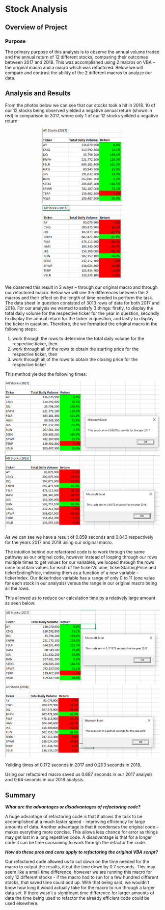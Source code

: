 # Stock Analysis

## Overview of Project

### Purpose

The primary purpose of this analysis is to observe the annual volume traded and the annual return of 12 different stocks, comparing their outcomes between 2017 and 2018.
This was accomplished using 2 macros on VBA – the original macro and a macro which was refactored. Below we will compare and contrast the ability of the 2 different macros to analyze our data.

## Analysis and Results

From the photos below we can see that our stocks took a hit in 2018. 10 of our 12 stocks being observed yielded a negative annual return (shown in red) in comparison to 2017, where only 1 of our 12 stocks yeilded a negative return:

<p align="center">
<img src=https://github.com/smanowar/stock-analysis/blob/c7c1eceec774fb714a4e0511d547f8e4b3567dbf/visuals/2017.PNG> <img src=https://github.com/smanowar/stock-analysis/blob/c7c1eceec774fb714a4e0511d547f8e4b3567dbf/visuals/2018.PNG> 
</p>

We observed this result in 2 ways – through our original macro and through our refactored macro. Below we will see the differences between the 2 macros and their effect on the length of time needed to perform the task.
The data sheet in question consisted of 3013 rows of data for both 2017 and 2018. For our analysis we wanted to satisfy 3 things: firstly, to display the total daily volume for the respective ticker for the year in question, secondly to display the annual return for the ticker in question, and lastly to display the ticker in question.
Therefore, the we formatted the original macro in the following steps:
1.	work through the rows to determine the total daily volume for the respective ticker, then
2.	work through all of the rows to obtain the starting price for the respective ticker, then
3.	work through all of the rows to obtain the closing price for the respective ticker

This method yielded the following times:

<p align="center">
<img src=https://github.com/smanowar/stock-analysis/blob/ba42d00d4ae2fac90e6c8716c6fd998c08cac5e5/visuals/All%20stocks%20analysis%202017.PNG> <img src=https://github.com/smanowar/stock-analysis/blob/ba42d00d4ae2fac90e6c8716c6fd998c08cac5e5/visuals/all%20stocks%20analysis%202018.PNG> 
</p>

As we can see we have a result of 0.859 seconds and 0.843 respectively for the years 2017 and 2018 using our original macro.

The intuition behind our refactored code is to work through the same pathway as our original code, however instead of looping through our rows multiple times to get values for our variables, we looped through the rows once to obtain values for each of the tickerVolume, tickerStartingPrice and tickerEndingPrice, indexing them as a function of a new variable – tickerIndex. Our tickerIndex variable has a range of only 0 to 11 (one value for each stock in our analysis) versus the range in our original macro being all the rows.

This allowed us to reduce our calculation time by a relatively large amount as seen below:

<p align="center">
<img src=https://github.com/smanowar/stock-analysis/blob/1a9f585b7b4f40de6186ea72d2ae3bc1fe064938/Resources/VBA_Challenge_2017.PNG> <img src=https://github.com/smanowar/stock-analysis/blob/1a9f585b7b4f40de6186ea72d2ae3bc1fe064938/Resources/VBA_Challenge_2018.PNG> 
</p>

Yeilding times of 0.172 seconds in 2017 and 0.203 seconds in 2018.

Using our refactored macro saved us 0.687 seconds in our 2017 analysis and 0.64 seconds in our 2018 analysis.

## Summary

***What are the advantages or disadvantages of refactoring code?***

A huge advantage of refactoring code is that it allows the task to be accomplished at a much faster speed - improving efficiency for large amounts of data. Another advantage is that it condenses the original code – makes everything more concise. This allows less chance for error as things may get lost in a long repetitive code.
A disadvantage is that for a longer code it can be time consuming to work through the refactor the code.

***How do these pros and cons apply to refactoring the original VBA script?***

Our refactored code allowed us to cut down on the time needed for the macro to output the results, it cut the time down by 0.7 seconds. This may seem like a small time difference, however we are running this macro for only 12 different stocks - if the macro had to run for a few hundred different stocks, that saved time could add up. With that being said, we wouldn’t know how long it would actually take for the macro to run through a larger data set. If there wasn’t a significant time difference for larger amounts of data the time being used to refactor the already efficient code could be used elsewhere.
